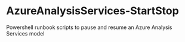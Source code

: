 # AzureAnalysisServices-StartStop
Powershell runbook scripts to pause and resume an Azure Analysis Services model
